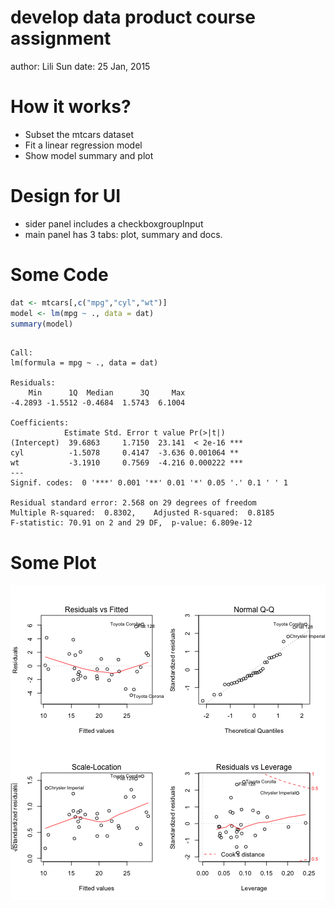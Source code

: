 develop data product course assignment
========================================================
author: Lili Sun
date: 25 Jan, 2015

How it works?
========================================================

- Subset the mtcars dataset 
- Fit a linear regression model 
- Show model summary and plot


Design for UI
========================================================
- sider panel includes a checkboxgroupInput 
- main panel has 3 tabs: plot, summary and docs.

Some Code
========================================================


```r
dat <- mtcars[,c("mpg","cyl","wt")]
model <- lm(mpg ~ ., data = dat)
summary(model)
```

```

Call:
lm(formula = mpg ~ ., data = dat)

Residuals:
    Min      1Q  Median      3Q     Max 
-4.2893 -1.5512 -0.4684  1.5743  6.1004 

Coefficients:
            Estimate Std. Error t value Pr(>|t|)    
(Intercept)  39.6863     1.7150  23.141  < 2e-16 ***
cyl          -1.5078     0.4147  -3.636 0.001064 ** 
wt           -3.1910     0.7569  -4.216 0.000222 ***
---
Signif. codes:  0 '***' 0.001 '**' 0.01 '*' 0.05 '.' 0.1 ' ' 1

Residual standard error: 2.568 on 29 degrees of freedom
Multiple R-squared:  0.8302,	Adjusted R-squared:  0.8185 
F-statistic: 70.91 on 2 and 29 DF,  p-value: 6.809e-12
```

Some Plot
========================================================

![plot of chunk unnamed-chunk-2](devdatprod-assignment-figure/unnamed-chunk-2-1.png) 
